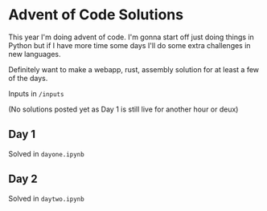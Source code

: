 # Advent of Code Solutions

This year I'm doing advent of code. I'm gonna start off just doing things in Python but if I have more time some days I'll do some extra challenges in new languages.

Definitely want to make a webapp, rust, assembly solution for at least a few of the days. 

Inputs in `/inputs`

(No solutions posted yet as Day 1 is still live for another hour or deux)

## Day 1

Solved in `dayone.ipynb`

## Day 2

Solved in `daytwo.ipynb`